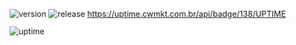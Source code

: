 ![version](https://img.shields.io/badge/version-v3.9.0-blue)
![release](https://img.shields.io/badge/release-v3.9.0-blue)
https://uptime.cwmkt.com.br/api/badge/138/UPTIME

![uptime](https://uptime.cwmkt.com.br/api/badge/138/UPTIME)
